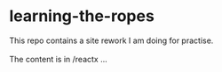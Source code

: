 # learning-the-ropes

This repo contains a site rework I am doing for practise. <br>
<br>
The content is in /reactx ...
